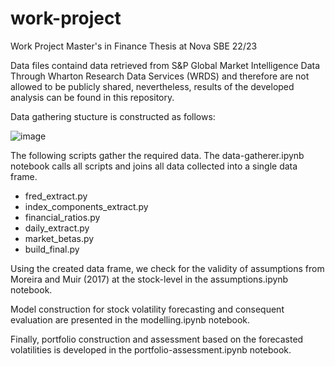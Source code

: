 # work-project
 Work Project Master's in Finance Thesis at Nova SBE 22/23

Data files containd data retrieved from S&P Global Market Intelligence Data Through Wharton Research Data Services (WRDS) and therefore are not allowed to be publicly shared, nevertheless, results of the developed analysis can be found in this repository.

Data gathering stucture is constructed as follows:

![image](https://github.com/mteodoro11/work-project/assets/78867736/9e1f1df9-3ec5-4296-adcb-bf62886d4af4)

The following scripts gather the required data. The data-gatherer.ipynb notebook calls all scripts and joins all data collected into a single data frame.

- fred_extract.py
- index_components_extract.py
- financial_ratios.py
- daily_extract.py
- market_betas.py
- build_final.py

Using the created data frame, we check for the validity of assumptions from Moreira and Muir (2017) at the stock-level in the assumptions.ipynb notebook.

Model construction for stock volatility forecasting and consequent evaluation are presented in the modelling.ipynb notebook.

Finally, portfolio construction and assessment based on the forecasted volatilities is developed in the portfolio-assessment.ipynb notebook.
